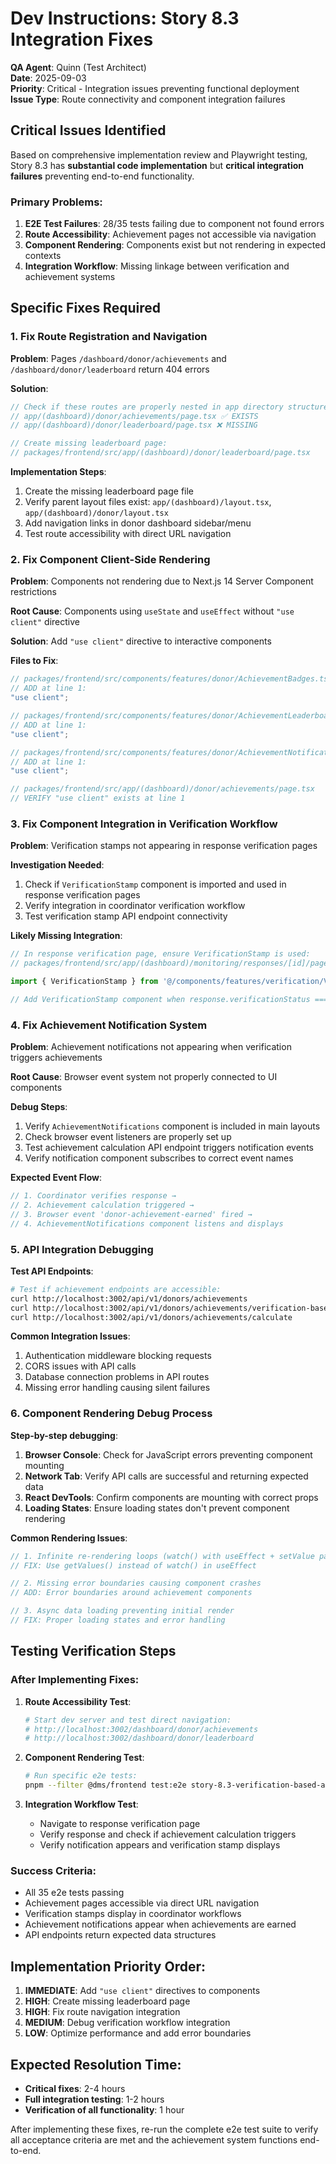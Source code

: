 # Dev Instructions: Story 8.3 Integration Fixes

**QA Agent**: Quinn (Test Architect)  
**Date**: 2025-09-03  
**Priority**: Critical - Integration issues preventing functional deployment  
**Issue Type**: Route connectivity and component integration failures

## Critical Issues Identified

Based on comprehensive implementation review and Playwright testing, Story 8.3 has **substantial code implementation** but **critical integration failures** preventing end-to-end functionality.

### Primary Problems:
1. **E2E Test Failures**: 28/35 tests failing due to component not found errors
2. **Route Accessibility**: Achievement pages not accessible via navigation
3. **Component Rendering**: Components exist but not rendering in expected contexts
4. **Integration Workflow**: Missing linkage between verification and achievement systems

## Specific Fixes Required

### 1. Fix Route Registration and Navigation

**Problem**: Pages `/dashboard/donor/achievements` and `/dashboard/donor/leaderboard` return 404 errors

**Solution**:
```typescript
// Check if these routes are properly nested in app directory structure:
// app/(dashboard)/donor/achievements/page.tsx ✅ EXISTS
// app/(dashboard)/donor/leaderboard/page.tsx ❌ MISSING

// Create missing leaderboard page:
// packages/frontend/src/app/(dashboard)/donor/leaderboard/page.tsx
```

**Implementation Steps**:
1. Create the missing leaderboard page file
2. Verify parent layout files exist: `app/(dashboard)/layout.tsx`, `app/(dashboard)/donor/layout.tsx`
3. Add navigation links in donor dashboard sidebar/menu
4. Test route accessibility with direct URL navigation

### 2. Fix Component Client-Side Rendering

**Problem**: Components not rendering due to Next.js 14 Server Component restrictions

**Root Cause**: Components using `useState` and `useEffect` without `"use client"` directive

**Solution**: Add `"use client"` directive to interactive components

**Files to Fix**:
```typescript
// packages/frontend/src/components/features/donor/AchievementBadges.tsx
// ADD at line 1:
"use client";

// packages/frontend/src/components/features/donor/AchievementLeaderboard.tsx  
// ADD at line 1:
"use client";

// packages/frontend/src/components/features/donor/AchievementNotifications.tsx
// ADD at line 1: 
"use client";

// packages/frontend/src/app/(dashboard)/donor/achievements/page.tsx
// VERIFY "use client" exists at line 1
```

### 3. Fix Component Integration in Verification Workflow

**Problem**: Verification stamps not appearing in response verification pages

**Investigation Needed**:
1. Check if `VerificationStamp` component is imported and used in response verification pages
2. Verify integration in coordinator verification workflow
3. Test verification stamp API endpoint connectivity

**Likely Missing Integration**:
```typescript
// In response verification page, ensure VerificationStamp is used:
// packages/frontend/src/app/(dashboard)/monitoring/responses/[id]/page.tsx

import { VerificationStamp } from '@/components/features/verification/VerificationStamp';

// Add VerificationStamp component when response.verificationStatus === 'VERIFIED'
```

### 4. Fix Achievement Notification System

**Problem**: Achievement notifications not appearing when verification triggers achievements

**Root Cause**: Browser event system not properly connected to UI components

**Debug Steps**:
1. Verify `AchievementNotifications` component is included in main layouts
2. Check browser event listeners are properly set up
3. Test achievement calculation API endpoint triggers notification events
4. Verify notification component subscribes to correct event names

**Expected Event Flow**:
```typescript
// 1. Coordinator verifies response → 
// 2. Achievement calculation triggered →
// 3. Browser event 'donor-achievement-earned' fired →
// 4. AchievementNotifications component listens and displays
```

### 5. API Integration Debugging

**Test API Endpoints**:
```bash
# Test if achievement endpoints are accessible:
curl http://localhost:3002/api/v1/donors/achievements
curl http://localhost:3002/api/v1/donors/achievements/verification-based
curl http://localhost:3002/api/v1/donors/achievements/calculate
```

**Common Integration Issues**:
1. Authentication middleware blocking requests
2. CORS issues with API calls
3. Database connection problems in API routes
4. Missing error handling causing silent failures

### 6. Component Rendering Debug Process

**Step-by-step debugging**:
1. **Browser Console**: Check for JavaScript errors preventing component mounting
2. **Network Tab**: Verify API calls are successful and returning expected data
3. **React DevTools**: Confirm components are mounting with correct props
4. **Loading States**: Ensure loading states don't prevent component rendering

**Common Rendering Issues**:
```typescript
// 1. Infinite re-rendering loops (watch() with useEffect + setValue pattern)
// FIX: Use getValues() instead of watch() in useEffect

// 2. Missing error boundaries causing component crashes
// ADD: Error boundaries around achievement components

// 3. Async data loading preventing initial render
// FIX: Proper loading states and error handling
```

## Testing Verification Steps

### After Implementing Fixes:

1. **Route Accessibility Test**:
   ```bash
   # Start dev server and test direct navigation:
   # http://localhost:3002/dashboard/donor/achievements
   # http://localhost:3002/dashboard/donor/leaderboard
   ```

2. **Component Rendering Test**:
   ```bash
   # Run specific e2e tests:
   pnpm --filter @dms/frontend test:e2e story-8.3-verification-based-achievement-system.e2e.test.ts
   ```

3. **Integration Workflow Test**:
   - Navigate to response verification page
   - Verify response and check if achievement calculation triggers
   - Verify notification appears and verification stamp displays

### Success Criteria:
- All 35 e2e tests passing
- Achievement pages accessible via direct URL navigation  
- Verification stamps display in coordinator workflows
- Achievement notifications appear when achievements are earned
- API endpoints return expected data structures

## Implementation Priority Order:

1. **IMMEDIATE**: Add `"use client"` directives to components
2. **HIGH**: Create missing leaderboard page 
3. **HIGH**: Fix route navigation integration
4. **MEDIUM**: Debug verification workflow integration
5. **LOW**: Optimize performance and add error boundaries

## Expected Resolution Time:
- **Critical fixes**: 2-4 hours
- **Full integration testing**: 1-2 hours  
- **Verification of all functionality**: 1 hour

After implementing these fixes, re-run the complete e2e test suite to verify all acceptance criteria are met and the achievement system functions end-to-end.